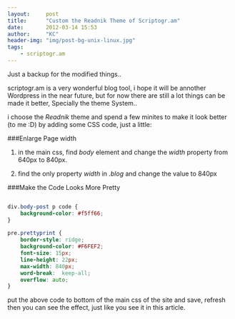 ```yaml
---
layout:     post
title:      "Custom the Readnik Theme of Scriptogr.am"
date:       2012-03-14 15:53
author:     "KC"
header-img: "img/post-bg-unix-linux.jpg"
tags:
    - scriptogr.am
---
```


Just a backup for the modified things..

scriptogr.am is a very wonderful blog tool, i hope it will be annother Wordpress in the near future, but for now there are still a lot things can be made it better, Specially the theme System..

i choose the *Readnik* theme and spend a few minites to make it look better (to me :D) by adding some CSS code, just a little:

###Enlarge Page width
1. in the main css, find *body* element and change the *width* property from 640px to 840px.

2. find the only property *width* in *.blog* and change the value to 840px

###Make the Code Looks More Pretty

```css

div.body-post p code {	background-color: #f5ff66;}	pre.prettyprint {    border-style: ridge;    background-color: #F6FEF2;    font-size: 15px;    line-height: 22px;    max-width: 840px;    word-break:  keep-all;    overflow: auto;}
```
put the above code to bottom of the main css of the site and save, refresh then you can see the effect, just like you see it in this article.